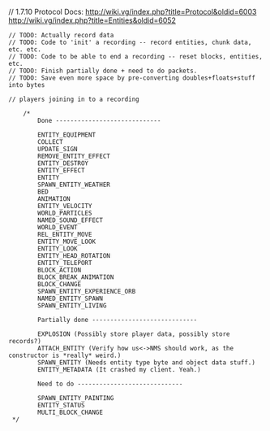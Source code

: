 // 1.7.10 Protocol Docs: http://wiki.vg/index.php?title=Protocol&oldid=6003
http://wiki.vg/index.php?title=Entities&oldid=6052

    // TODO: Actually record data
    // TODO: Code to 'init' a recording -- record entities, chunk data, etc. etc.
    // TODO: Code to be able to end a recording -- reset blocks, entities, etc.
    // TODO: Finish partially done + need to do packets.
    // TODO: Save even more space by pre-converting doubles+floats+stuff into bytes

    // players joining in to a recording

        /*
            Done -----------------------------

            ENTITY_EQUIPMENT
            COLLECT
            UPDATE_SIGN
            REMOVE_ENTITY_EFFECT
            ENTITY_DESTROY
            ENTITY_EFFECT
            ENTITY
            SPAWN_ENTITY_WEATHER
            BED
            ANIMATION
            ENTITY_VELOCITY
            WORLD_PARTICLES
            NAMED_SOUND_EFFECT
            WORLD_EVENT
            REL_ENTITY_MOVE
            ENTITY_MOVE_LOOK
            ENTITY_LOOK
            ENTITY_HEAD_ROTATION
            ENTITY_TELEPORT
            BLOCK_ACTION
            BLOCK_BREAK_ANIMATION
            BLOCK_CHANGE
            SPAWN_ENTITY_EXPERIENCE_ORB
            NAMED_ENTITY_SPAWN
            SPAWN_ENTITY_LIVING

            Partially done -----------------------------

            EXPLOSION (Possibly store player data, possibly store records?)
            ATTACH_ENTITY (Verify how us<->NMS should work, as the constructor is *really* weird.)
            SPAWN_ENTITY (Needs entity type byte and object data stuff.)
            ENTITY_METADATA (It crashed my client. Yeah.)

            Need to do -----------------------------

            SPAWN_ENTITY_PAINTING
            ENTITY_STATUS
            MULTI_BLOCK_CHANGE
     */